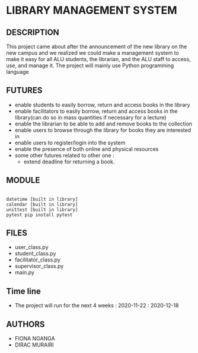 # LIBRARY MANAGEMENT SYSTEM

## DESCRIPTION

This project came about after the announcement of the new library on the new campus and we realized we could make
a management system to make it easy for all ALU students, the librarian, and the ALU staff to access, use, and manage it.
The project will mainly use Python programming language

## FUTURES

* enable students to easily borrow, return and access books in the library
* enable facilitators to easily borrow, return and access books in the library(can do so in mass quantities if necessary
for a lecture)
* enable the librarian to be able to add and remove books to the collection
* enable users to browse through the library for books they are interested in
* enable users to register/login into the system
* enable the presence of both online and physical resources
* some other futures related to other one :
  - extend deadline for returning a book.

## MODULE

```

datetime [built in library]
calendar [built in library]
unittest [built in library]
pytest pip install pytest

```
## FILES

* user_class.py
* student_class.py
* facilitator_class.py
* supervisor_class.py
* main.py

## Time line

- The project will run for the next 4 weeks : 2020-11-22 : 2020-12-18

## AUTHORS

* FIONA NGANGA
* DIRAC MURAIRI
